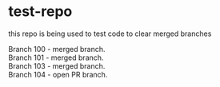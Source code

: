 # test-repo
this repo is being used to test code to clear merged branches

Branch 100 - merged branch.  
Branch 101 - merged branch.  
Branch 103 - merged branch.  
Branch 104 - open PR branch.  
